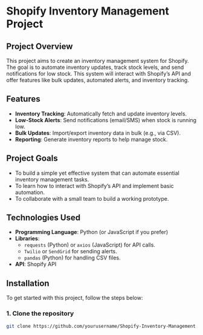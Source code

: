 # Shopify Inventory Management Project

## Project Overview
This project aims to create an inventory management system for Shopify. The goal is to automate inventory updates, track stock levels, and send notifications for low stock. This system will interact with Shopify’s API and offer features like bulk updates, automated alerts, and inventory tracking.

## Features
- **Inventory Tracking**: Automatically fetch and update inventory levels.
- **Low-Stock Alerts**: Send notifications (email/SMS) when stock is running low.
- **Bulk Updates**: Import/export inventory data in bulk (e.g., via CSV).
- **Reporting**: Generate inventory reports to help manage stock.

## Project Goals
- To build a simple yet effective system that can automate essential inventory management tasks.
- To learn how to interact with Shopify’s API and implement basic automation.
- To collaborate with a small team to build a working prototype.

## Technologies Used
- **Programming Language**: Python (or JavaScript if you prefer)
- **Libraries**: 
  - `requests` (Python) or `axios` (JavaScript) for API calls.
  - `Twilio` or `SendGrid` for sending alerts.
  - `pandas` (Python) for handling CSV files.
- **API**: Shopify API

## Installation
To get started with this project, follow the steps below:

### 1. Clone the repository
```bash
git clone https://github.com/yourusername/Shopify-Inventory-Management.git

